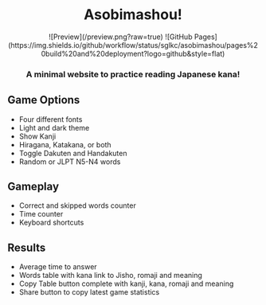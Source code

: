 <h1 align="center">Asobimashou!</h1>
<div style="text-align: center;">![Preview](/preview.png?raw=true)
![GitHub Pages](https://img.shields.io/github/workflow/status/sglkc/asobimashou/pages%20build%20and%20deployment?logo=github&style=flat)

<h3>A minimal website to practice reading Japanese kana!</h3>
</div>

## Game Options
- Four different fonts
- Light and dark theme
- Show Kanji
- Hiragana, Katakana, or both
- Toggle Dakuten and Handakuten
- Random or JLPT N5-N4 words

## Gameplay
- Correct and skipped words counter
- Time counter
- Keyboard shortcuts

## Results
- Average time to answer
- Words table with kana link to Jisho, romaji and meaning
- Copy Table button complete with kanji, kana, romaji and meaning
- Share button to copy latest game statistics
